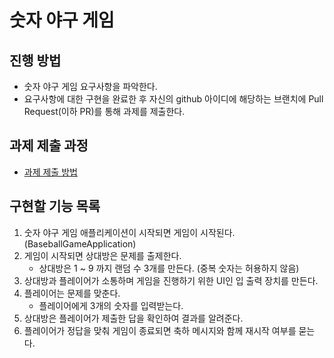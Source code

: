 # 숫자 야구 게임
## 진행 방법
* 숫자 야구 게임 요구사항을 파악한다.
* 요구사항에 대한 구현을 완료한 후 자신의 github 아이디에 해당하는 브랜치에 Pull Request(이하 PR)를 통해 과제를 제출한다.

## 과제 제출 과정
* [과제 제출 방법](https://github.com/next-step/nextstep-docs/tree/master/precourse)

## 구현할 기능 목록
 1. 숫자 야구 게임 애플리케이션이 시작되면 게임이 시작된다. (BaseballGameApplication)
 2. 게임이 시작되면 상대방은 문제를 출제한다.
    * 상대방은 1 ~ 9 까지 랜덤 수 3개를 만든다. (중복 숫자는 허용하지 않음)
 3. 상대방과 플레이어가 소통하며 게임을 진행하기 위한 UI인 입 출력 장치를 만든다.
 4. 플레이어는 문제를 맞춘다.   
    * 플레이어에게 3개의 숫자를 입력받는다.
 5. 상대방은 플레이어가 제출한 답을 확인하여 결과를 알려준다.
 6. 플레이어가 정답을 맞춰 게임이 종료되면 축하 메시지와 함께 재시작 여부를 묻는다.